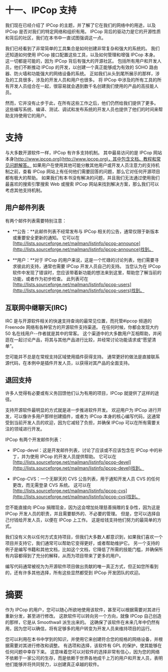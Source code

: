 # 十一、IPCop 支持

我们现在已经介绍了 IPCop 的主题，并了解了它在我们的网络中的用途，以及 IPCop 是否对我们的特定网络和组织有用。 IPCop 背后的驱动力是它的开源性质和背后的社区，我们在本书中一直试图强调这一点。

我们已经看到了非常简单的工具集合是如何创建非常复杂和强大的系统的。 我们还知道如何使用 IPCop 接口配置这些工具，以及如何管理和增强 IPCop 本身。 这一切都是可能的，因为 IPCop 背后有强大的开源社区。 包括所有用户和开发人员，他们不断推动 IPCop 的开发，以创建一个真正能够成为有效的 SOHO 路由器、防火墙和功能强大的网络设备的系统。 正如我们从头到尾所展示的那样，涉及的工具很多，涉及的开发人员和用户也很多。 将 IPCop 中涉及的所有工具的所有开发人员组合在一起，很容易就会遇到数千名创建我们使用的产品的高技能人员。

然而，它并没有止步于此，在所有这些工作之后，他们仍然给我们提供了更多。 这些编写系统、编译、测试、调试和发布系统的开发人员也提供了他们的时间来帮助支持使用它的用户。

# 支持

与大多数开源软件一样，IPCop 有许多支持机制。 其中最易访问的是 IPCop 网站本身[http://www.ipcop.org](http://www.ipcop.org)，其中包含文档、教程和常见问题解答。 如果用户在使用其他可能分散其他用户或开发人员注意力的支持机制之前，查看 IPCop 网站上有任何他们需要回答的问题，那么它对任何开源项目都有极大的帮助。 如果我们有本书没有解决的问题，并且我们无法通过使用我们最喜欢的搜索引擎搜索 Web 或搜索 IPCop 网站来找到解决方案，那么我们可以考虑其他支持机制。

## 用户邮件列表

有两个邮件列表需要特别注意：

*   **公告：**此邮件列表不经常发布与 IPCop 相关的公告，通常仅限于新版本或重要安全更新的通知。 它可以在[http://lists.sourceforge.net/mailman/listinfo/ipcop-announce](http://lists.sourceforge.net/mailman/listinfo/ipcop-announce)找到。

*   **用户：**对于 IPCop 的用户来说，这是一个忙碌的讨论列表，他们需要寻求彼此的支持，通常也需要 IPCop 开发人员自己的支持。 当您认为在 IPCop 软件中发现了错误时，您应该带着新功能的想法来到这里，帮助您了解当前的功能，或者作为初步检查。 此列表可在[http://lists.sourceforge.net/mailman/listinfo/ipcop-users](http://lists.sourceforge.net/mailman/listinfo/ipcop-users)找到。

## 互联网中继聊天(IRC)

IRC 是与开源软件相关的快速支持查询的最常见位置，而托管#ipcop 频道的 Freenode 网络有各种官方的开源软件支持渠道。 在任何时候，你都会发现大约 50 名在线用户--作者就是其中的常客。 这个渠道中的大多数用户互相帮助，并闲逛在一起讨论产品，将其与其他产品进行比较，并经常讨论功能请求或“愿望清单”。

您可能并不总是在常规支持区域使用插件获得支持。 通常更好的做法是直接联系源代码，在本例中是插件开发人员，以获得对其产品的全面支持。

## 退回支持

许多人觉得有必要或有义务回馈他们认为有用的项目，IPCop 就提供了这样的途径。

支持开源软件最明显的方式就是进一步推进软件开发。 欢迎用户为 IPCop 进行开发，可以像许多用户那样创建插件，或者为 IPCop 本身的核心编写代码，这通常受到当前开发人员的欢迎，因为它减轻了负担，并确保 IPCop 可以在所有需要关注的领域进行开发。

IPCop 有两个开发邮件列表：

*   IPCop-devel：这是开发邮件列表，讨论了应该或不应该包含在 IPCop 中的补丁，并为使用 IPCop 的开发人员提供帮助。 它可以在[http://lists.sourceforge.net/mailman/listinfo/ipcop-devel](http://lists.sourceforge.net/mailman/listinfo/ipcop-devel)找到。

*   IPCop-CVS：一个无聊天的 CVS 公告列表，用于通知开发人员 CVS 的任何更改，而无需登录 CVS 系统。 这可以在[http://lists.sourceforge.net/mailman/listinfo/ipcop-cvs](http://lists.sourceforge.net/mailman/listinfo/ipcop-cvs)找到。

您不能直接向 IPCop 捐赠现金，因为这会增加处理慈善捐赠的复杂性，因为这是 IPCop 开发人员的职责，并且需要额外的、不必要的管理。 但是，您可以选择自己付钱给开发人员，以便在 IPCop 上工作。 这是给钱支持他们努力的最简单的方式。

我们没有义务以任何方式支持项目，但我们大多数人都意识到，如果我们喜欢一个项目并支持它，我们通常可以帮助它变得更好，或者帮助维护它。 另一个支持的例子是编写书籍和其他文档，比如这个文档，它降低了所需的技能门槛，并确保所有内容都得到了充分的解释，从而为项目带来了更多的用户。

编写代码通常被视为为开源软件项目做出贡献的唯一真正方式，但正如您所看到的，还有许多其他选择，所有这些显然都受到 IPCop 开发团队的欢迎。

# 摘要

作为 IPCop 的用户，您可以随心所欲地使用该软件，甚至可以根据需要对其进行重新分发，甚至进行修改。 这款软件可以转向另一个方向，就像 IPCop 自己创造的那样，它是从 Smoothwall 派生出来的。 这确保了该软件在未来几年中仍然有用，因为您可以确信，将有足够多的用户转变为开发人员来维持项目的运行。

您可以利用在本书中学到的知识，并使用它来创建符合您的规格的网络设备，并根据需要对其进行修改和调整。 有选项和选择，该软件有 GPL 的保护，使其能够在任何问题中幸存下来。 这意味着您可以对软件的选择非常有信心，因为您的网络不依赖于一家公司的生存，而是依赖于世界各地成千上万的用户和开发人员，表明他们能够并将共同努力，以创建真正卓越的软件。